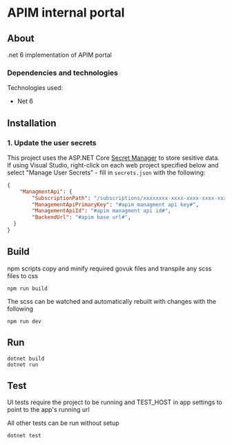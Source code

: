 # APIM internal portal

## About

.net 6 implementation of APIM portal

### Dependencies and technologies

Technologies used:

- Net 6

## Installation

### 1. Update the user secrets

This project uses the ASP.NET Core [Secret Manager](https://docs.microsoft.com/en-us/aspnet/core/security/app-secrets) to store sesitive data. If using Visual Studio, right-click on each web project specified below and select "Manage User Secrets" - fill in `secrets.json` with the following:

```json
{
	"ManagmentApi": {
        "SubscriptionPath": "/subscriptions/xxxxxxxx-xxxx-xxxx-xxxx-xxxxxxxxxxxx/resourceGroups/xxxxx/providers/Microsoft.ApiManagement/service/#apim resource name#",
        "ManagementApiPrimaryKey": "#apim managment api key#",
        "ManagementApiId": "#apim managment api id#",
        "BackendUrl": "#apim base url#",
  }
}
```

## Build

npm scripts copy and minify required govuk files and transpile any scss files to css

```console
npm run build
```

The scss can be watched and automatically rebuilt with changes with the following

```console
npm run dev
```

## Run

```console
dotnet build
dotnet run
```

## Test

UI tests require the project to be running and TEST_HOST in app settings to point to the app's running url

All other tests can be run without setup

```console
dotnet test
```